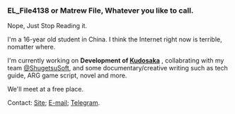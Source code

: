 ### EL_File4138 or Matrew File, Whatever you like to call.


Nope, Just Stop Reading it.


I'm a 16-year old student in China. I think the Internet right now is terrible, nomatter where.

I'm currently working on **Development of [Kudosaka]()** , collabrating with my team [@ShugetsuSoft](https://github.com/ShugetsuSoft), and some documentary/creative writing such as tech guide, ARG game script, novel and more.

We'll meet at a free place.


Contact: [Site](https://elfile4138.moe/); [E-mail](mailto:elfile4138@outlook.com); [Telegram](https://t.me/EL_File4138/).
